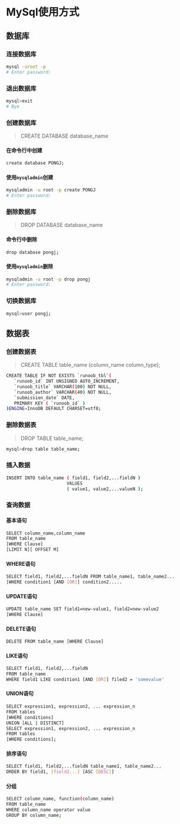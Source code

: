 # MySql使用方式

## 数据库

### 连接数据库

```bash
mysql -uroot -p
# Enter password:
```

### 退出数据库

```bash
mysql>exit
# Bye
```

### 创建数据库

> CREATE DATABASE database_name

#### 在命令行中创建

```bash
create database PONGJ;
```

#### 使用`mysqladmin`创建

```bash
mysqladmin -u root -p create PONGJ
# Enter password:
```

### 删除数据库

> DROP DATABASE database_name

#### 命令行中删除

```bash
drop database pongj;
```

#### 使用`mysqladmin`删除

```bash
mysqladmin -u root -p drop pongj
# Enter password:
```

### 切换数据库

```bash
mysql>user pongj;
```

## 数据表

### 创建数据表

> CREATE TABLE table_name (column_name column_type);

```bash
CREATE TABLE IF NOT EXISTS `runoob_tbl`(
   `runoob_id` INT UNSIGNED AUTO_INCREMENT,
   `runoob_title` VARCHAR(100) NOT NULL,
   `runoob_author` VARCHAR(40) NOT NULL,
   `submission_date` DATE,
   PRIMARY KEY ( `runoob_id` )
)ENGINE=InnoDB DEFAULT CHARSET=utf8;
```

### 删除数据表

> DROP TABLE table_name;

```bash
mysql>drop table table_name;
```

### 插入数据

```bash
INSERT INTO table_name ( field1, field2,...fieldN )
                       VALUES
                       ( value1, value2,...valueN );
```

### 查询数据

#### 基本语句

```bash
SELECT column_name,column_name
FROM table_name
[WHERE Clause]
[LIMIT N][ OFFSET M]
```

#### WHERE语句

```bash
SELECT field1, field2,...fieldN FROM table_name1, table_name2...
[WHERE condition1 [AND [OR]] condition2.....
```

#### UPDATE语句

```bash
UPDATE table_name SET field1=new-value1, field2=new-value2
[WHERE Clause]
```

#### DELETE语句

```bash
DELETE FROM table_name [WHERE Clause]
```

#### LIKE语句

```bash
SELECT field1, field2,...fieldN 
FROM table_name
WHERE field1 LIKE condition1 [AND [OR]] filed2 = 'somevalue'
```

#### UNION语句

```bash
SELECT expression1, expression2, ... expression_n
FROM tables
[WHERE conditions]
UNION [ALL | DISTINCT]
SELECT expression1, expression2, ... expression_n
FROM tables
[WHERE conditions];
```

#### 排序语句

```bash
SELECT field1, field2,...fieldN table_name1, table_name2...
ORDER BY field1, [field2...] [ASC [DESC]]
```

#### 分组

```bash
SELECT column_name, function(column_name)
FROM table_name
WHERE column_name operator value
GROUP BY column_name;
```
